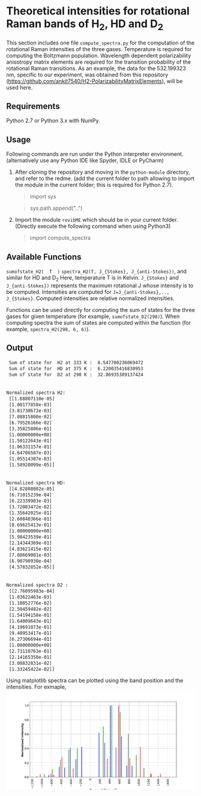 # Theoretical intensities  for rotational Raman  bands of H<sub>2</sub>, HD and D<sub>2</sub>

This section includes one file `compute_spectra.py` for the computation of the rotational Raman intensities of the three gases. Temperature is required  for computing the Boltzmann population. Wavelength dependent polarizability anisotropy matrix elements are required for the transition probability of the rotational Raman transitions. As an example, the data for the 532.199323 nm, specific to our experiment, was obtained  from  this repository (<https://github.com/ankit7540/H2-PolarizabilityMatrixElements>),  will be used here.


Requirements
----------------
Python 2.7 or Python 3.x with NumPy.

Usage
----------------
Following commands are run under the Python interpreter environment. (alternatively use any Python IDE like Spyder, IDLE or PyCharm)

1. After cloning the repository and moving in the `python-module` directory, and refer to the redme. (add the current folder to path allowing to import the module in the current folder; this is required for Python 2.7).
    > import sys

    > sys.path.append("..")

2. Import the module `rovibME` which should be in your current folder. (Directly execute the following command when using Python3)
    > import compute_spectra

Available  Functions
-------------------
`sumofstate_H2(  T  )`
`spectra_H2(T, J_{Stokes}, J_{anti-Stokes})`, and  similar for HD and D<sub>2</sub> Here,  temperature T  is in  Kelvin. `J_{Stokes}` and `J_{anti-Stokes})` represents  the maximum rotational J whose intensity is  to be  computed. Intensities are  computed for `J=J_{anti-Stokes},.., J_{Stokes}`. Computed  intensities are relative normalized intensities.

Functions can be used directly for computing the sum of states for the three gases for given temperature (for example,  `sumofstate_D2(298)`). When computing spectra the sum of states  are computed within the function (for example, `spectra_H2(298, 6, 6)`).

Output
-------------


```
 Sum of state for  H2 at 333 K :  8.547700236069472
 Sum of state for  HD at 375 K :  6.220035416830953
 Sum of state for  D2 at 298 K :  32.86935389137424


Normalized spectra H2:
 [[1.68807110e-05]
 [1.00177858e-03]
 [3.81730673e-03]
 [7.08815800e-02]
 [6.79526166e-02]
 [3.35825806e-01]
 [1.00000000e+00]
 [1.50122643e-01]
 [1.06331157e-01]
 [4.64706587e-03]
 [1.05514387e-03]
 [1.58920099e-05]]


Normalized spectra HD:
 [[4.82808002e-05]
 [6.71015239e-04]
 [6.22339903e-03]
 [3.72083472e-02]
 [1.35642025e-01]
 [2.60840366e-01]
 [8.69625413e-01]
 [1.00000000e+00]
 [5.98423539e-01]
 [2.14344369e-01]
 [4.83621415e-02]
 [7.08669001e-03]
 [6.90790930e-04]
 [4.57832852e-05]]


Normalized spectra D2 :
 [[2.76095983e-04]
 [1.03622463e-03]
 [1.18052776e-02]
 [2.50459482e-02]
 [1.54194158e-01]
 [1.64009643e-01]
 [4.19691073e-01]
 [9.40953417e-01]
 [6.27306694e-01]
 [1.00000000e+00]
 [2.73110763e-01]
 [2.14165350e-01]
 [3.08832831e-02]
 [1.33245422e-02]]
```

Using  matplotlib  spectra can be plotted using the band position and the intensities. For exmaple,
<img src="https://github.com/ankit7540/RamanSpecCalibration/blob/master/python_module/intensity_calibration/model_rotationalRaman_spectra/plot_spectra.png" data-canonical-src="https://github.com/ankit7540/RamanSpecCalibration/blob/master/python_module/intensity_calibration/model_rotationalRaman_spectra/plot_spectra.png" width="515" height="265" />
